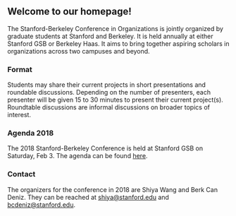 ## Welcome to our homepage!

The Stanford-Berkeley Conference in Organizations is jointly organized by graduate students at Stanford and Berkeley. It is held annually at either Stanford GSB or Berkeley Haas. It aims to bring together aspiring scholars in organizations across two campuses and beyond. 

### Format

Students may share their current projects in short presentations and roundable discussions. Depending on the number of presenters, each presenter will be given 15 to 30 minutes to present their current project(s). Roundtable discussions are informal discussions on broader topics of interest. 

### Agenda 2018

The 2018 Stanford-Berkeley Conference is held at Stanford GSB on Saturday, Feb 3. The agenda can be found [here](stanford_berkeley_2018_agenda.pdf).

### Contact

The organizers for the conference in 2018 are Shiya Wang and Berk Can Deniz. They can be reached at <shiya@stanford.edu> and <bcdeniz@stanford.edu>.


